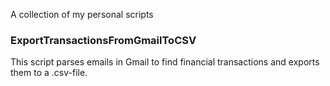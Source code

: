 A collection of my personal scripts

### ExportTransactionsFromGmailToCSV

This script parses emails in Gmail to find financial transactions and exports them to a .csv-file.
